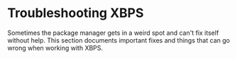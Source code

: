 # Troubleshooting XBPS

Sometimes the package manager gets in a weird spot and can't fix itself without
help. This section documents important fixes and things that can go wrong when
working with XBPS.

